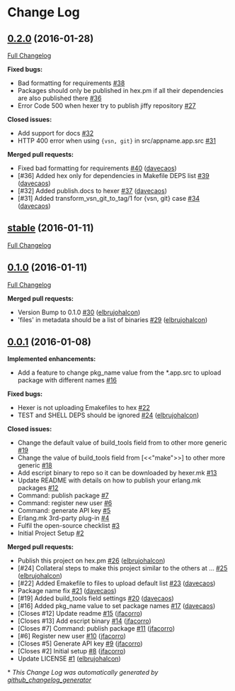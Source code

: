 # Change Log

## [0.2.0](https://github.com/inaka/hexer/tree/0.2.0) (2016-01-28)
[Full Changelog](https://github.com/inaka/hexer/compare/stable...0.2.0)

**Fixed bugs:**

- Bad formatting for requirements [\#38](https://github.com/inaka/hexer/issues/38)
- Packages should only be published in hex.pm if all their dependencies are also published there [\#36](https://github.com/inaka/hexer/issues/36)
- Error Code 500 when hexer try to publish jiffy repository [\#27](https://github.com/inaka/hexer/issues/27)

**Closed issues:**

- Add support for docs [\#32](https://github.com/inaka/hexer/issues/32)
- HTTP 400 error when using `{vsn, git}` in src/appname.app.src [\#31](https://github.com/inaka/hexer/issues/31)

**Merged pull requests:**

- Fixed bad formatting for requirements [\#40](https://github.com/inaka/hexer/pull/40) ([davecaos](https://github.com/davecaos))
- \[\#36\] Added hex only for dependencies in Makefile DEPS list [\#39](https://github.com/inaka/hexer/pull/39) ([davecaos](https://github.com/davecaos))
- \[\#32\] Added publish.docs to hexer [\#37](https://github.com/inaka/hexer/pull/37) ([davecaos](https://github.com/davecaos))
- \[\#31\] Added transform\_vsn\_git\_to\_tag/1 for {vsn, git} case [\#34](https://github.com/inaka/hexer/pull/34) ([davecaos](https://github.com/davecaos))

## [stable](https://github.com/inaka/hexer/tree/stable) (2016-01-11)
[Full Changelog](https://github.com/inaka/hexer/compare/0.1.0...stable)

## [0.1.0](https://github.com/inaka/hexer/tree/0.1.0) (2016-01-11)
[Full Changelog](https://github.com/inaka/hexer/compare/0.0.1...0.1.0)

**Merged pull requests:**

- Version Bump to 0.1.0 [\#30](https://github.com/inaka/hexer/pull/30) ([elbrujohalcon](https://github.com/elbrujohalcon))
- 'files' in metadata should be a list of binaries [\#29](https://github.com/inaka/hexer/pull/29) ([elbrujohalcon](https://github.com/elbrujohalcon))

## [0.0.1](https://github.com/inaka/hexer/tree/0.0.1) (2016-01-08)
**Implemented enhancements:**

- Add a feature to change pkg\_name value from the \*.app.src to upload package with different names  [\#16](https://github.com/inaka/hexer/issues/16)

**Fixed bugs:**

- Hexer is not uploading Emakefiles to hex [\#22](https://github.com/inaka/hexer/issues/22)
- TEST and SHELL DEPS should be ignored [\#24](https://github.com/inaka/hexer/pull/24) ([elbrujohalcon](https://github.com/elbrujohalcon))

**Closed issues:**

- Change the default value of build\_tools field from to other more generic [\#19](https://github.com/inaka/hexer/issues/19)
- Change the value of build\_tools field from \[\<\<"make"\>\>\] to other more generic [\#18](https://github.com/inaka/hexer/issues/18)
- Add escript binary to repo so it can be downloaded by hexer.mk [\#13](https://github.com/inaka/hexer/issues/13)
- Update README with details on how to publish your erlang.mk packages [\#12](https://github.com/inaka/hexer/issues/12)
- Command: publish package [\#7](https://github.com/inaka/hexer/issues/7)
- Command: register new user [\#6](https://github.com/inaka/hexer/issues/6)
- Command: generate API key [\#5](https://github.com/inaka/hexer/issues/5)
- Erlang.mk 3rd-party plug-in [\#4](https://github.com/inaka/hexer/issues/4)
- Fulfil the open-source checklist [\#3](https://github.com/inaka/hexer/issues/3)
- Initial Project Setup [\#2](https://github.com/inaka/hexer/issues/2)

**Merged pull requests:**

- Publish this project on hex.pm [\#26](https://github.com/inaka/hexer/pull/26) ([elbrujohalcon](https://github.com/elbrujohalcon))
- \[\#24\] Collateral steps to make this project similar to the others at … [\#25](https://github.com/inaka/hexer/pull/25) ([elbrujohalcon](https://github.com/elbrujohalcon))
- \[\#22\] Added Emakefile to files to upload default list [\#23](https://github.com/inaka/hexer/pull/23) ([davecaos](https://github.com/davecaos))
- Package name fix [\#21](https://github.com/inaka/hexer/pull/21) ([davecaos](https://github.com/davecaos))
- \[\#19\] Added build\_tools field settings [\#20](https://github.com/inaka/hexer/pull/20) ([davecaos](https://github.com/davecaos))
- \[\#16\] Added pkg\_name value to set package names [\#17](https://github.com/inaka/hexer/pull/17) ([davecaos](https://github.com/davecaos))
- \[Closes \#12\] Update readme [\#15](https://github.com/inaka/hexer/pull/15) ([jfacorro](https://github.com/jfacorro))
- \[Closes \#13\] Add escript binary [\#14](https://github.com/inaka/hexer/pull/14) ([jfacorro](https://github.com/jfacorro))
- \[Closes \#7\] Command: publish package [\#11](https://github.com/inaka/hexer/pull/11) ([jfacorro](https://github.com/jfacorro))
- \[\#6\] Register new user [\#10](https://github.com/inaka/hexer/pull/10) ([jfacorro](https://github.com/jfacorro))
- \[Closes \#5\] Generate API key [\#9](https://github.com/inaka/hexer/pull/9) ([jfacorro](https://github.com/jfacorro))
- \[Closes \#2\] Initial setup [\#8](https://github.com/inaka/hexer/pull/8) ([jfacorro](https://github.com/jfacorro))
- Update LICENSE [\#1](https://github.com/inaka/hexer/pull/1) ([elbrujohalcon](https://github.com/elbrujohalcon))



\* *This Change Log was automatically generated by [github_changelog_generator](https://github.com/skywinder/Github-Changelog-Generator)*